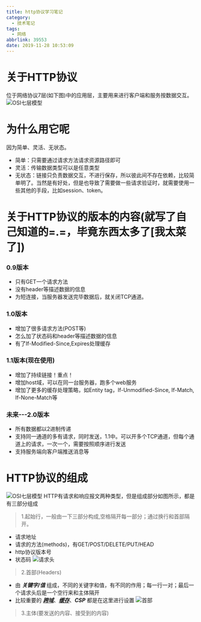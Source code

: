 ```yaml
---
title: http协议学习笔记
category:
  - 技术笔记
tags:
  - 网络
abbrlink: 39553
date: 2019-11-28 10:53:09
---
```


# 关于HTTP协议
位于网络协议7层(如下图)中的应用层，主要用来进行客户端和服务按数据交互。
![OSI七层模型](/img/url4.jfif)
<!-- more -->
# 为什么用它呢
因为简单、灵活、无状态。
- 简单：只需要通过请求方法请求资源路径即可
- 灵活：传输数据类型可以是任意类型
- 无状态：链接只负责数据交互，不进行保存，所以彼此间不存在依赖，比较简单明了。当然是有好处，但是也导致了需要做一些请求验证时，就需要使用一些其他的手段，比如session、token。


# 关于HTTP协议的版本的内容(就写了自己知道的=.=，毕竟东西太多了[我太菜了])

### 0.9版本
- 只有GET一个请求方法
- 没有header等描述数据的信息
- 为短连接，当服务器发送完毕数据后，就关闭TCP通道。

### 1.0版本
- 增加了很多请求方法(POST等)
- 怎么加了状态码和header等描述数据的信息
- 有了If-Modified-Since,Expires处理缓存


### 1.1版本(现在使用)
- 增加了持续链接！重点！
- 增加host域，可以在同一台服务器，跑多个web服务
- 增加了更多的缓存处理策略，如Entity tag，If-Unmodified-Since, If-Match, If-None-Match等

### 未来---2.0版本
- 所有数据都以2进制传递
- 支持同一通道的多有请求，同时发送，1.1中。可以开多个TCP通道，但每个通道上的请求，一次一个，需要按照顺序进行发送
- 支持服务端向客户端推送消息等

# HTTP协议的组成
![OSI七层模型](/img/url5.png)
HTTP有请求和响应报文两种类型，但是组成部分如图所示，都是有三部分组成
>1.起始行，一般由一下三部分构成,空格隔开每一部分；通过换行和首部隔开。
- 请求地址
- 请求的方法(methods)，有GET/POST/DELETE/PUT/HEAD
- http协议版本号
- 状态码
![请求头](/img/url6.png)

>2.首部(Headers)
- 由 ***关键字/值*** 组成，不同的关键字和值，有不同的作用；每一行一对；最后一个请求头后是一个空行来和主体隔开
- 比较重要的 ***[跨域](http://localhost:4000/2019/11/01/%E8%AE%A1%E7%AE%97%E6%9C%BA%E5%9F%BA%E7%A1%80/%E5%85%B3%E4%BA%8E%E8%B7%A8%E5%9F%9F/)***、***[缓存](http://localhost:4000/2019/11/28/%E8%AE%A1%E7%AE%97%E6%9C%BA%E5%9F%BA%E7%A1%80/%E5%85%B3%E4%BA%8E%E6%B5%8F%E8%A7%88%E5%99%A8%E7%BC%93%E5%AD%98/)***、***CSP*** 都是在这里进行设置
![首部](/img/header.png)

>3.主体(要发送的内容、接受到的内容)



